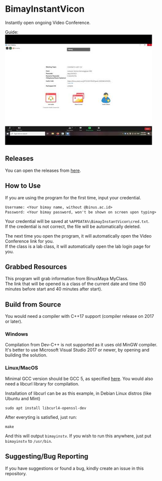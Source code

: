 # BimayInstantVicon

Instantly open ongoing Video Conference.

Guide:  
[![Youtube Video Link](youtube.jpg)](https://youtu.be/45hP3AvikB8 "Click to watch")

## Releases

You can open the releases from [here](https://github.com/ayangd/BimayInstantVicon/releases).

## How to Use

If you are using the program for the first time, input your credential.

    Username: <Your bimay name, without @binus.ac.id>
    Password: <Your bimay password, won't be shown on screen upon typing>

Your credential will be saved at `%APPDATA%\BimayInstantVicon\cred.txt`.  
If the credential is not correct, the file will be automatically deleted.

The next time you open the program, it will automatically open the Video Conference link for you.  
If the class is a lab class, it will automatically open the lab login page for you.

## Grabbed Resources

This program will grab information from BinusMaya MyClass.  
The link that will be opened is a class of the current date and time (50 minutes before start and 40 minutes after start).

## Build from Source

You would need a compiler with C++17 support (compiler release on 2017 or later).

### Windows

Compilation from Dev-C++ is not supported as it uses old MinGW compiler. It's better to use Microsoft Visual Studio 2017 or newer, by opening and building the solution.

### Linux/MacOS

Minimal GCC version should be GCC 5, as specified [here](https://gcc.gnu.org/projects/cxx-status.html#cxx17). You would also need a libcurl library for compilation.

Installation of libcurl can be as this example, in Debian Linux distros (like Ubuntu and Mint)

    sudo apt install libcurl4-openssl-dev

After everyting is satisfied, just run:

    make

And this will output `bimayinstv`. If you wish to run this anywhere, just put `bimayinstv` to `/usr/bin`.

## Suggesting/Bug Reporting

If you have suggestions or found a bug, kindly create an issue in this repository.